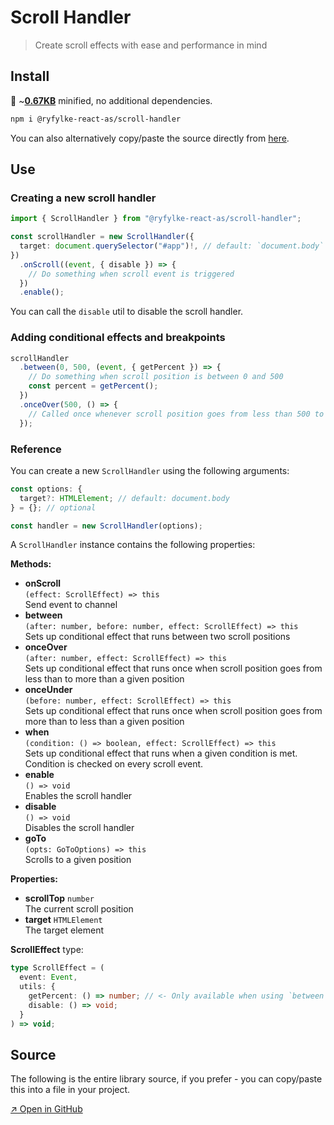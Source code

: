 # Scroll Handler

> Create scroll effects with ease and performance in mind

## Install

💾 ~[**0.67KB**](https://bundlephobia.com/package/typesafe-custom-events) minified, no additional dependencies.

```bash
npm i @ryfylke-react-as/scroll-handler
```

You can also alternatively copy/paste the source directly from [here](#source).

## Use

### Creating a new scroll handler

```typescript
import { ScrollHandler } from "@ryfylke-react-as/scroll-handler";

const scrollHandler = new ScrollHandler({
  target: document.querySelector("#app")!, // default: `document.body`
})
  .onScroll((event, { disable }) => {
    // Do something when scroll event is triggered
  })
  .enable();
```

You can call the `disable` util to disable the scroll handler.

### Adding conditional effects and breakpoints

```typescript
scrollHandler
  .between(0, 500, (event, { getPercent }) => {
    // Do something when scroll position is between 0 and 500
    const percent = getPercent();
  })
  .onceOver(500, () => {
    // Called once whenever scroll position goes from less than 500 to more than 500
  });
```

### Reference

You can create a new `ScrollHandler` using the following arguments:

```typescript
const options: {
  target?: HTMLElement; // default: document.body
} = {}; // optional

const handler = new ScrollHandler(options);
```

A `ScrollHandler` instance contains the following properties:

**Methods:**

- **onScroll**  
  `(effect: ScrollEffect) => this`  
  Send event to channel
- **between**  
  `(after: number, before: number, effect: ScrollEffect) => this`  
  Sets up conditional effect that runs between two scroll positions
- **onceOver**  
  `(after: number, effect: ScrollEffect) => this`  
  Sets up conditional effect that runs once when scroll position goes from less than to more than a given position
- **onceUnder**  
  `(before: number, effect: ScrollEffect) => this`  
  Sets up conditional effect that runs once when scroll position goes from more than to less than a given position
- **when**  
  `(condition: () => boolean, effect: ScrollEffect) => this`  
  Sets up conditional effect that runs when a given condition is met. Condition is checked on every scroll event.
- **enable**  
  `() => void`  
  Enables the scroll handler
- **disable**  
  `() => void`  
  Disables the scroll handler
- **goTo**  
  `(opts: GoToOptions) => this`  
  Scrolls to a given position

**Properties:**

- **scrollTop** `number`  
  The current scroll position
- **target** `HTMLElement`  
  The target element

**ScrollEffect** type:

```typescript
type ScrollEffect = (
  event: Event,
  utils: {
    getPercent: () => number; // <- Only available when using `between`
    disable: () => void;
  }
) => void;
```

## Source

The following is the entire library source, if you prefer - you can copy/paste this into a file in your project.

[↗ Open in GitHub](https://github.com/ryfylke-react-as/typesafe-custom-events/blob/master/src/index.ts)
